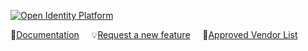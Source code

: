 [![Open Identity Platform](https://www.openidentityplatform.org/assets/img/oip-star.png?ver3)](https://github.com/OpenIdentityPlatform)

📄[Documentation](https://doc.openidentityplatform.org/) &nbsp;&nbsp;&nbsp; 💡[Request a new feature](https://github.com/orgs/OpenIdentityPlatform/discussions/5) &nbsp;&nbsp;&nbsp;  💪[Approved Vendor List](https://github.com/OpenIdentityPlatform/.github/wiki/Approved-Vendor-List)
